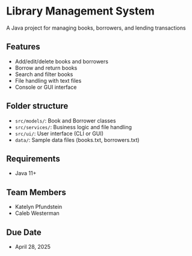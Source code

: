 # Library Management System
A Java project for managing books, borrowers, and lending transactions

## Features
- Add/edit/delete books and borrowers
- Borrow and return books
- Search and filter books
- File handling with text files
- Console or GUI interface

## Folder structure
- `src/models/`: Book and Borrower classes
- `src/services/`: Business logic and file handling
- `src/ui/`: User interface (CLI or GUI)
- `data/`: Sample data files (books.txt, borrowers.txt)

## Requirements
- Java 11+

## Team Members
- Katelyn Pfundstein
- Caleb Westerman

## Due Date
- April 28, 2025
